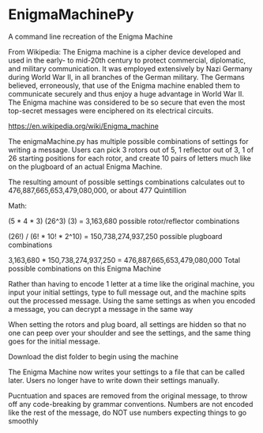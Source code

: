 # EnigmaMachinePy
A command line recreation of the Enigma Machine

From Wikipedia:
The Enigma machine is a cipher device developed and used in the early- to mid-20th century to protect commercial, diplomatic, and military communication. It was employed extensively by Nazi Germany during World War II, in all branches of the German military. The Germans believed, erroneously, that use of the Enigma machine enabled them to communicate securely and thus enjoy a huge advantage in World War II. The Enigma machine was considered to be so secure that even the most top-secret messages were enciphered on its electrical circuits.

https://en.wikipedia.org/wiki/Enigma_machine

The enigmaMachine.py has multiple possible combinations of settings for writing a message. Users can pick 3 rotors out of 5, 1 reflector out of 3, 1 of 26 starting positions for each rotor, and create 10 pairs of letters much like on the plugboard of an actual Enigma Machine.

The resulting amount of possible settings combinations calculates out to 476,887,665,653,479,080,000, or about 477 Quintillion

Math:


(5 * 4 * 3) (26^3) (3) = 3,163,680 possible rotor/reflector combinations

(26!) / (6! * 10! * 2^10) = 150,738,274,937,250 possible plugboard combinations

3,163,680 * 150,738,274,937,250 = 476,887,665,653,479,080,000 Total possible combinations on this Enigma Machine


Rather than having to encode 1 letter at a time like the original machine, you input your initial settings, type to full message out, and the machine spits out the processed message. Using the same settings as when you encoded a message, you can decrypt a message in the same way

When setting the rotors and plug board, all settings are hidden so that no one can peep over your shoulder and see the settings, and the same thing goes for the initial message.

Download the dist folder to begin using the machine

The Enigma Machine now writes your settings to a file that can be called later. Users no longer have to write down their settings manually.

Pucntuation and spaces are removed from the original message, to throw off any code-breaking by grammar conventions. Numbers are not encoded like the rest of the message, do NOT use numbers expecting things to go smoothly
